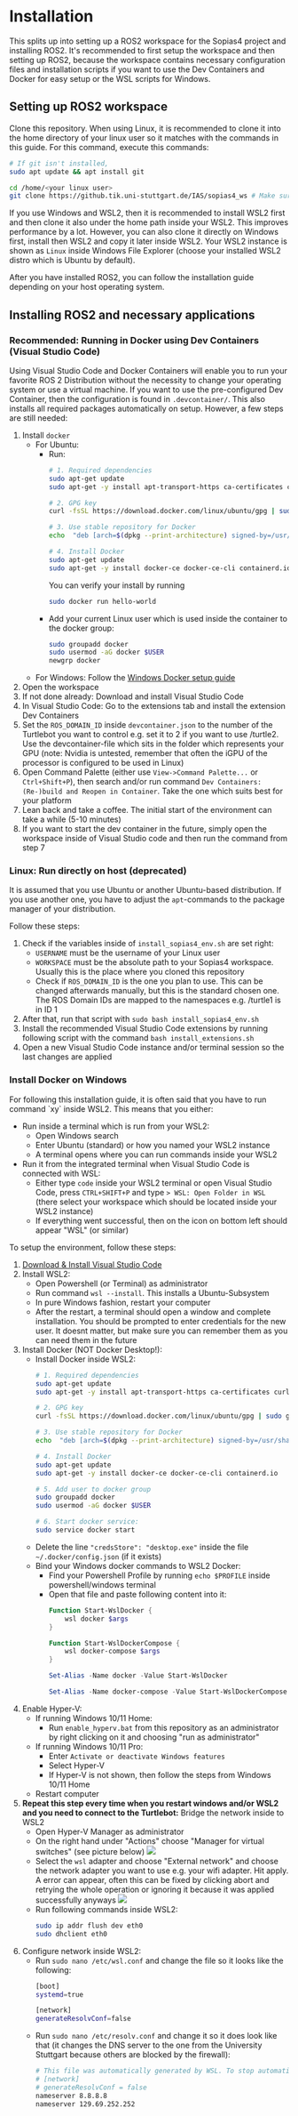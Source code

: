 # Installation
This splits up into setting up a ROS2 workspace for the Sopias4 project and installing ROS2. It's recommended to first setup the workspace and then setting up ROS2, because the workspace contains necessary configuration files and installation scripts if you want to use the Dev Containers and Docker for easy setup or the WSL scripts for Windows.

## Setting up ROS2 workspace
Clone this repository. When using Linux, it is recommended to clone it into the home directory of your linux user so it matches with the commands in this guide. For this command, execute this commands:
```Bash
# If git isn't installed,
sudo apt update && apt install git

cd /home/<your linux user>
git clone https://github.tik.uni-stuttgart.de/IAS/sopias4_ws # Make sure the URL is right (can vary) 
```
If you use Windows and WSL2, then it is recommended to install WSL2 first and then clone it also under the home path inside your WSL2. This improves performance by a lot. However, you can also clone it directly on Windows first, install then WSL2 and copy it later inside WSL2. Your WSL2 instance is shown as `Linux` inside Windows File Explorer (choose your installed WSL2 distro which is Ubuntu by default).

After you have installed ROS2, you can follow the installation guide depending on your host operating system.

## Installing ROS2 and necessary applications 
### Recommended: Running in Docker using Dev Containers (Visual Studio Code)
Using Visual Studio Code and Docker Containers will enable you to run your favorite ROS 2 Distribution without the necessity to change your operating system or use a virtual machine.
If you want to use the pre-configured Dev Container, then the configuration is found in `.devcontainer/`. This also installs all required packages automatically on setup. However, a few steps are still needed:
1. Install `docker`   
    - For Ubuntu:
      - Run:
        ```Bash
        # 1. Required dependencies 
        sudo apt-get update 
        sudo apt-get -y install apt-transport-https ca-certificates curl gnupg lsb-release 

        # 2. GPG key 
        curl -fsSL https://download.docker.com/linux/ubuntu/gpg | sudo gpg --dearmor -o /usr/share/keyrings/docker-archive-keyring.gpg 

        # 3. Use stable repository for Docker 
        echo  "deb [arch=$(dpkg --print-architecture) signed-by=/usr/share/keyrings/docker-archive-keyring.gpg] https://download.docker.com/linux/ubuntu $(lsb_release -cs) stable" | sudo tee /etc/apt/sources.list.d/docker.list > /dev/null 

        # 4. Install Docker 
        sudo apt-get update 
        sudo apt-get -y install docker-ce docker-ce-cli containerd.io 
        ```
        You can verify your install by running
        ```bash
        sudo docker run hello-world
        ```
      - Add your current Linux user which is used inside the container to the docker group:
        ```bash
        sudo groupadd docker
        sudo usermod -aG docker $USER
        newgrp docker
        ```
    - For Windows: Follow the [Windows Docker setup guide](#install-docker-on-windows)
2. Open the workspace
3. If not done already: Download and install Visual Studio Code
4. In Visual Studio Code: Go to the extensions tab and install the extension Dev Containers
5. Set the `ROS_DOMAIN_ID` inside `devcontainer.json` to the number of the Turtlebot you want to control e.g. set it to 2 if you want to use /turtle2. Use the devcontainer-file which sits in the folder which represents your GPU (note: Nvidia is untested, remember that often the iGPU of the processor is configured to be used in Linux)
6.  Open Command Palette (either use `View->Command Palette...` or `Ctrl+Shift+P`), then search and/or run command `Dev Containers: (Re-)build and Reopen in Container`. Take the one which suits best for your platform 
7.  Lean back and take a coffee. The initial start of the environment can take a while (5-10 minutes)
8.  If you want to start the dev container in the future, simply open the workspace inside of Visual Studio code and then run the command from step 7

### Linux: Run directly on host (deprecated)
It is assumed that you use Ubuntu or another Ubuntu-based distribution. If you use another one, you have to adjust the `apt`-commands to the package manager of your distribution. 

Follow these steps:
1. Check if the variables inside of `install_sopias4_env.sh` are set right:
   - `USERNAME` must be the username of your Linux user 
   - `WORKSPACE` must be the absolute path to your Sopias4 workspace. Usually this is the place where you cloned this repository
   - Check if `ROS_DOMAIN_ID` is the one you plan to use. This can be changed afterwards manually, but this is the standard chosen one. The ROS Domain IDs are mapped to the namespaces e.g. /turtle1 is in ID 1
  2. After that, run that script with `sudo bash install_sopias4_env.sh`
  3. Install the recommended Visual Studio Code extensions by running following script with the command `bash install_extensions.sh` 
  4. Open a new Visual Studio Code instance and/or terminal session so the last changes are applied


### Install Docker on Windows
<!-- Its recommend to use Linux instead. If you have the opportunity to install Linux e.g. Dual Booting or inside a VM (don't forget to directly bridge the network directly to the VM), then you will have less pain.  -->

<!--If you stay in Windows, then you are basically using a worse version of Linux and run everything inside of that.  -->For following this installation guide, it is often said that you have to run command `xy` inside WSL2. This means that you either:
- Run inside a terminal which is run from your WSL2:
  - Open Windows search
  - Enter Ubuntu (standard) or how you named your WSL2 instance
  - A terminal opens where you can run commands inside your WSL2
- Run it from the integrated terminal when Visual Studio Code is connected with WSL:
  - Either type `code` inside your WSL2 terminal or open Visual Studio Code, press `CTRL+SHIFT+P` and  type `> WSL: Open Folder in WSL` (there select your workspace which should be located inside your WSL2 instance)
  - If everything went successful, then on the icon on bottom left should appear "WSL" (or similar)

To setup the environment, follow these steps:
1. [Download & Install Visual Studio Code](https://code.visualstudio.com/docs/setup/windows) <!--and the WSL extension inside of it -->
2. Install WSL2:
      - Open Powershell (or Terminal) as administrator
      - Run command `wsl --install`. This installs a Ubuntu-Subsystem
      - In pure Windows fashion, restart your computer
      - After the restart, a terminal should open a window and complete installation. You should be prompted to enter credentials for the new user. It doesnt matter, but make sure you can remember them as you can need them in the future
3. Install Docker (NOT Docker Desktop!):
     - Install Docker inside WSL2:
        ```Bash
        # 1. Required dependencies 
        sudo apt-get update 
        sudo apt-get -y install apt-transport-https ca-certificates curl gnupg lsb-release 

        # 2. GPG key 
        curl -fsSL https://download.docker.com/linux/ubuntu/gpg | sudo gpg --dearmor -o /usr/share/keyrings/docker-archive-keyring.gpg 

        # 3. Use stable repository for Docker 
        echo  "deb [arch=$(dpkg --print-architecture) signed-by=/usr/share/keyrings/docker-archive-keyring.gpg] https://download.docker.com/linux/ubuntu $(lsb_release -cs) stable" | sudo tee /etc/apt/sources.list.d/docker.list > /dev/null 

        # 4. Install Docker 
        sudo apt-get update 
        sudo apt-get -y install docker-ce docker-ce-cli containerd.io 

        # 5. Add user to docker group 
        sudo groupadd docker 
        sudo usermod -aG docker $USER 

        # 6. Start docker service:
        sudo service docker start
        ```
    - Delete the line `"credsStore": "desktop.exe"` inside the file `~/.docker/config.json` (if it exists)
    - Bind your Windows docker commands to WSL2 Docker:
      - Find your Powershell Profile by running `echo $PROFILE` inside powershell/windows terminal
      - Open that file and paste following content into it:
        ```Powershell
        Function Start-WslDocker {
            wsl docker $args
        }

        Function Start-WslDockerCompose {
            wsl docker-compose $args
        }

        Set-Alias -Name docker -Value Start-WslDocker

        Set-Alias -Name docker-compose -Value Start-WslDockerCompose
        ```
4. Enable Hyper-V: 
     - If running Windows 10/11 Home:
       - Run `enable_hyperv.bat` from this repository as an administrator by right clicking on it and choosing "run as administrator"
     - If running Windows 10/11 Pro:
       - Enter `Activate or deactivate Windows features`
       - Select Hyper-V
       - If Hyper-V is not shown, then follow the steps from Windows 10/11 Home
     - Restart computer
5. **Repeat this step every time when you restart windows and/or WSL2 and you need to connect to the Turtlebot:** Bridge the network inside to WSL2
     - Open Hyper-V Manager as administrator
     - On the right hand under "Actions" choose "Manager for virtual switches" (see picture below) ![](assets/hyper-v.png)
     - Select the `wsl` adapter and choose "External network" and choose the network adapter you want to use e.g. your wifi adapter. Hit apply. A error can appear, often this can be fixed by clicking abort and retrying the whole operation or ignoring it because it was applied successfully anyways ![](assets/hyper-v_virtual_switches.png)
     - Run following commands inside WSL2:
       ```Bash
       sudo ip addr flush dev eth0
       sudo dhclient eth0
       ```
6. Configure network inside WSL2:
    - Run `sudo nano /etc/wsl.conf` and change the file so it looks like the following:
       ```Bash
       [boot]
       systemd=true

       [network]
       generateResolvConf=false
       ```
     - Run `sudo nano /etc/resolv.conf` and change it so it does look like that (it changes the DNS server to the one from the University Stuttgart because others are blocked by the firewall): 
        ```Bash
        # This file was automatically generated by WSL. To stop automatic generation of this file, add the following entry to /etc/wsl.conf:
        # [network]
        # generateResolvConf = false
        nameserver 8.8.8.8
        nameserver 129.69.252.252
        ```
<!-- 7. Run the steps from [the baremetal installation](#linux-run-directly-on-host-deprecated). Only apply following changes:
     - Run every command inside of WSL2
     - Open the workspace in Visual Studio Code via opening a folder inside of WSL2 -->
<!-- 8. If you want to reopen the workspace in the future, enter `code` inside your WSL2 terminal or open Visual Studio Code, press `CTRL+SHIFT+P` and  type `> WSL: Open Folder in WSL` (there select your workspace which should be located inside your WSL2 instance) -->

